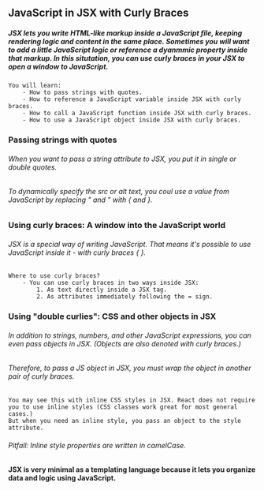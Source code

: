 ## JavaScript in JSX with Curly Braces

##### JSX lets you write HTML-like markup inside a JavaScript file, keeping rendering logic and content in the same place. Sometimes you will want to add a little JavaScript logic or reference a dyanmmic property inside that markup. In this situtation, you can use curly braces in your JSX to open a window to JavaScript.

    You will learn:
        - How to pass strings with quotes.
        - How to reference a JavaScript variable inside JSX with curly braces.
        - How to call a JavaScript function inside JSX with curly braces.
        - How to use a JavaScript object inside JSX with curly braces.

### Passing strings with quotes

###### When you want to pass a string attribute to JSX, you put it in single or double quotes.

###### To dynamically specify the src or alt text, you coul use a value from JavaScript by replacing " and " with { and }.

### Using curly braces: A window into the JavaScript world

###### JSX is a special way of writing JavaScript. That means it's possible to use JavaScript inside it - with curly braces { }.

    Where to use curly braces?
        - You can use curly braces in two ways inside JSX:
            1. As text directly inside a JSX tag.
            2. As attributes immediately following the = sign.

### Using "double curlies": CSS and other objects in JSX

###### In addition to strings, numbers, and other JavaScript expressions, you can even pass objects in JSX. (Objects are also denoted with curly braces.)

###### Therefore, to pass a JS object in JSX, you must wrap the object in another pair of curly braces.

    You may see this with inline CSS styles in JSX. React does not require you to use inline styles (CSS classes work great for most general cases.)
    But when you need an inline style, you pass an object to the style attribute.

###### Pitfall: Inline style properties are written in camelCase.

#### JSX is very minimal as a templating language because it lets you organize data and logic using JavaScript.
